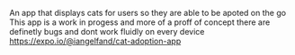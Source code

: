 An app that displays cats for users so they are able to be apoted on the go
This app is a work in progess and more of a proff of concept there are definetly bugs and dont work fluidly on every device
https://expo.io/@iangelfand/cat-adoption-app
